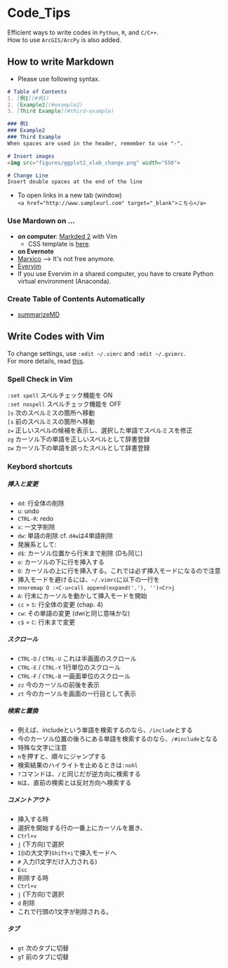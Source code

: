 # Code_Tips
Efficient ways to write codes in `Python`, `R`, and `C/C++`.  
How to use `ArcGIS/ArcPy` is also added.

## How to write Markdown
* Please use following syntax.

```README.md
# Table of Contents
1. [例1](#例1)
2. [Example2](#example2)
3. [Third Example](#third-example)

### 例1
### Example2
### Third Example
When spaces are used in the header, remember to use "-".

# Insert images
<img src="figures/ggplot2_xlab_change.png" width="550">

# Change Line
Insert double spaces at the end of the line
```
* To open links in a new tab (window)<br>
`<a href="http://www.sampleurl.com" target="_blank">こちら</a>`

### Use Mardown on ...
* **on computer**: <a href="http://marked2app.com/"  target="_blank">Markded 2</a> with Vim
  * CSS template is <a href="https://gist.github.com/Shusei-E/d4e58dd6fc7f320fa7b3" target="_blank">here</a>.
* **on Evernote**
 * <a href="https://marxi.co"  target="_blank">Marxico</a> --> It's not free anymore.
 * <a href="https://github.com/kakkyz81/evervim"  target="_blank">Evervim</a>
  * If you use Evervim in a shared computer, you have to create Python virtual environment (Anaconda).

### Create Table of Contents Automatically
* [summarizeMD](https://github.com/Shusei-E/summarizeMD)


## Write Codes with Vim
To change settings, use `:edit ~/.vimrc` and `:edit ~/.gvimrc`.<br>
For more details, read <a href="https://gist.github.com/Shusei-E/db4ed25ce011a5b31993" target="_blank">this</a>.

### Spell Check in Vim
`:set spell`	スペルチェック機能を ON<br>
`:set nospell`	スペルチェック機能を OFF<br>
`]s`	次のスペルミスの箇所へ移動<br>
`[s`	前のスペルミスの箇所へ移動<br>
`z=`	正しいスペルの候補を表示し、選択した単語でスペルミスを修正<br>
`zg`	カーソル下の単語を正しいスペルとして辞書登録<br>
`zw`	カーソル下の単語を誤ったスペルとして辞書登録<br>

### Keybord shortcuts

##### 挿入と変更
* `dd`: 行全体の削除
* `u`: undo
* `CTRL-R`: redo
* `x`: 一文字削除
* `dw`: 単語の削除 cf. `d4w`は4単語削除
 * 発展系として:
 * `d$`: カーソル位置から行末まで削除 (Dも同じ)
* `o`: カーソルの下に行を挿入する
* `O`: カーソルの上に行を挿入する。これでは必ず挿入モードになるので注意
 * 挿入モードを避けるには、`~/.vimrc`に以下の一行を
 * `nnoremap O :<C-u>call append(expand('.'), '')<Cr>j`
* `A`: 行末にカーソルを動かして挿入モードを開始
* `cc` = `S`: 行全体の変更 (chap. 4)
* `cw`: その単語の変更 (dwiと同じ意味かな)
* `c$` = `C`: 行末まで変更

##### スクロール
* `CTRL-D` / `CTRL-U` これは半画面のスクロール
* `CTRL-E` / `CTRL-Y` 1行単位のスクロール
* `CTRL-F` / `CTRL-B` 一画面単位のスクロール
* `zz` 今のカーソルの前後を表示
* `zt` 今のカーソルを画面の一行目として表示

##### 検索と置換 
* 例えば、includeという単語を検索するのなら、`/include`とする
 * 今のカーソル位置の後ろにある単語を検索するのなら、`/#include`となる　
 * 特殊な文字に注意
 * `n`を押すと、順々にジャンプする
 * 検索結果のハイライトを止めるときは`:nohl`
* `?`コマンドは、`/`と同じだが逆方向に検索する
* `N`は、直前の検索とは反対方向へ検索する

##### コメントアウト
* 挿入する時
 * 選択を開始する行の一番上にカーソルを置き、
 * `Ctrl+v`
 * `j` (下方向)で選択
 * `I`(iの大文字)`Shift+i`で挿入モードへ
 * `#` 入力(1文字だけ入力される)
 * `Esc`
* 削除する時
 * `Ctrl+v`
 * `j` (下方向)で選択
 * `d` 削除
 * これで行頭の1文字が削除される。

##### タブ
* `gt`	次のタブに切替
* `gT` 前のタブに切替
